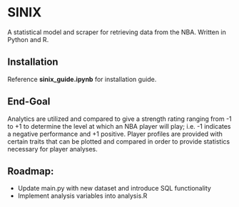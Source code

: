 # SINIX
A statistical model and scraper for retrieving data from the NBA. Written in Python and R.
## Installation
Reference **sinix_guide.ipynb** for installation guide.
## End-Goal
Analytics are utilized and compared to give a strength rating ranging from -1 to +1 to determine the level at which an NBA player will play; i.e. -1 indicates a negative performance and +1 positive. Player profiles are provided with certain traits that can be plotted and compared in order to provide statistics necessary for player analyses.
## Roadmap:
- Update main.py with new dataset and introduce SQL functionality
- Implement analysis variables into analysis.R
